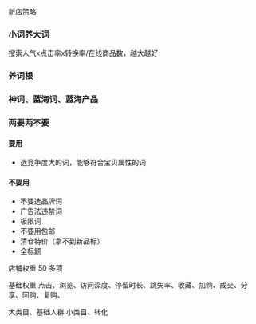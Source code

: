 

新店策略

### 小词养大词

搜索人气x点击率x转换率/在线商品数，越大越好

### 养词根

### 神词、蓝海词、蓝海产品

### 两要两不要

#### 要用
- 选竞争度大的词，能够符合宝贝属性的词

#### 不要用
- 不要选品牌词
- 广告法违禁词
- 极限词
- 不要用包邮
- 清仓特价（拿不到新品标）
- 全标题



店铺权重  50 多项

基础权重
点击、浏览、访问深度、停留时长、跳失率、收藏、加购、成交、分享、回购、复购、


大类目、基础人群
小类目、转化
